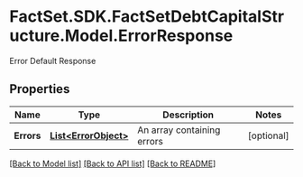 # FactSet.SDK.FactSetDebtCapitalStructure.Model.ErrorResponse
Error Default Response

## Properties

Name | Type | Description | Notes
------------ | ------------- | ------------- | -------------
**Errors** | [**List&lt;ErrorObject&gt;**](ErrorObject.md) | An array containing errors | [optional] 

[[Back to Model list]](../README.md#documentation-for-models) [[Back to API list]](../README.md#documentation-for-api-endpoints) [[Back to README]](../README.md)

